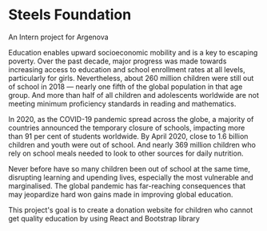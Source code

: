 # Steels Foundation

An Intern project for Argenova

Education enables upward socioeconomic mobility and is a key to escaping poverty. Over the past decade, major progress was made towards increasing access to education and school enrollment rates at all levels, particularly for girls. Nevertheless, about 260 million children were still out of school in 2018 — nearly one fifth of the global population in that age group. And more than half of all children and adolescents worldwide are not meeting minimum proficiency standards in reading and mathematics. 

In 2020, as the COVID-19 pandemic spread across the globe, a majority of countries announced the temporary closure of schools, impacting more than 91 per cent of students worldwide. By April 2020, close to 1.6 billion children and youth were out of school. And nearly 369 million children who rely on school meals needed to look to other sources for daily nutrition. 

Never before have so many children been out of school at the same time, disrupting learning and upending lives, especially the most vulnerable and marginalised. The global pandemic has far-reaching consequences that may jeopardize hard won gains made in improving global education.

This project's goal is to create a donation website for children who cannot get quality education by using React and Bootstrap library
